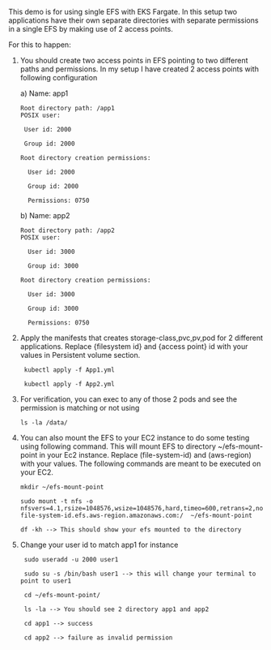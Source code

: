 This demo is for using single EFS with EKS Fargate. In this setup two applications have their own separate directories with separate permissions in a single EFS by making use of 2 access points.

For this to happen:

1) You should create two access points in EFS pointing to two different paths and permissions. In my setup I have created 2 access points with following configuration

    a) Name: app1
    
    
       Root directory path: /app1
       POSIX user:
       
        User id: 2000
        
        Group id: 2000
        
       Root directory creation permissions:
       
         User id: 2000
         
         Group id: 2000
         
         Permissions: 0750
         

    b) Name: app2
    
    
       Root directory path: /app2
       POSIX user:
       
         User id: 3000
         
         Group id: 3000
         
       Root directory creation permissions:
       
         User id: 3000
         
         Group id: 3000
         
         Permissions: 0750
         
   
2) Apply the manifests that creates storage-class,pvc,pv,pod for 2 different applications. Replace {filesystem id} and {access point} id with your values in Persistent volume section.
   
        kubectl apply -f App1.yml
        
        kubectl apply -f App2.yml
        
        
 3) For verification, you can exec to any of those 2 pods and see the permission is matching or not using 
  
        ls -la /data/
   
   
 4) You can also mount the EFS to your EC2 instance to do some testing using following command. This will mount EFS to directory ~/efs-mount-point in your Ec2         instance. Replace (file-system-id) and (aws-region) with your values. The following commands are meant to be executed on your EC2.
    
        mkdir ~/efs-mount-point
    
        sudo mount -t nfs -o nfsvers=4.1,rsize=1048576,wsize=1048576,hard,timeo=600,retrans=2,noresvport file-system-id.efs.aws-region.amazonaws.com:/  ~/efs-mount-point   
    
        df -kh --> This should show your efs mounted to the directory
    
  
5) Change your user id to match app1 for instance
    
        sudo useradd -u 2000 user1
    
        sudo su -s /bin/bash user1 --> this will change your terminal to point to user1
    
        cd ~/efs-mount-point/
    
        ls -la --> You should see 2 directory app1 and app2
    
        cd app1 --> success 
    
        cd app2 --> failure as invalid permission
    
        
        
